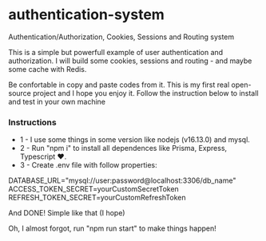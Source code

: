 # authentication-system
Authentication/Authorization, Cookies, Sessions and Routing system

This is a simple but powerfull example of user authentication and authorization. I will build some cookies, sessions and routing - and maybe some cache with Redis.

Be confortable in copy and paste codes from it. This is my first real open-source project and I hope you enjoy it. Follow the instruction below to install and test in your own machine

<h3>Instructions</h3>
<ul>
<li>1 - I use some things in some version like nodejs (v16.13.0) and mysql.</li>
<li>2 - Run "npm i" to install all dependences like Prisma, Express, Typescript ❤️.</li>
<li>3 - Create .env file with follow properties:</li>
</ul>

DATABASE_URL="mysql://user:password@localhost:3306/db_name"
ACCESS_TOKEN_SECRET=yourCustomSecretToken
REFRESH_TOKEN_SECRET=yourCustomRefreshToken


And DONE!
Simple like that (I hope)

Oh, I almost forgot, run "npm run start" to make things happen!
